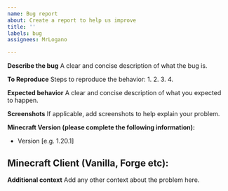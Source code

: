 ```yaml
---
name: Bug report
about: Create a report to help us improve
title: ''
labels: bug
assignees: MrLogano

---
```


**Describe the bug**
A clear and concise description of what the bug is.

**To Reproduce**
Steps to reproduce the behavior:
1. 
2. 
3. 
4. 

**Expected behavior**
A clear and concise description of what you expected to happen.

**Screenshots**
If applicable, add screenshots to help explain your problem.

**Minecraft Version (please complete the following information):**
 - Version [e.g. 1.20.1]

**Minecraft Client (Vanilla, Forge etc):**
 - 

**Additional context**
Add any other context about the problem here.
